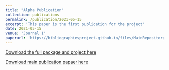 ```yaml
---
title: "Alpha Publication"
collection: publications
permalink: /publication/2021-05-15
excerpt: 'This paper is the first publication for the project'
date: 2021-05-15
venue: 'Journal 1'
paperurl: 'https://bibliographiesproject.github.io/files/MainRepository.pdf'
---
```

[Download the full package and project here](https://github.com/BibliographiesProject/Bibliographies/releases/tag/A0.0.1)

[Download main publication papaer here](https://bibliographiesproject.github.io/files/MainRepository.pdf)
